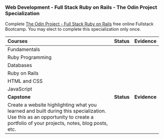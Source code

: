 ### Web Development - Full Stack Ruby on Rails - The Odin Project Specialization

Complete [The Odin Project - Full Stack Ruby on Rails](https://www.theodinproject.com/tracks/full-stack-ruby-on-rails) free online Fullstack Bootcamp. You may elect to complete this specialization only once.

| Courses                                                                                                                                                                         |   Status   |   Evidence   |
| :------------------------------------------------------------------------------------------------------------------------------------------------------------------------------ | :--------: | :----------: |
| Fundamentals                                                                                                                                                             |            |              |
| Ruby Programming                                                                                                                                                                |            |              |
| Databases                                                                                                                                                                       |            |              |
| Ruby on Rails                                                                                                                                                                   |            |              |
| HTML and CSS                                                                                                                                                                    |            |              |
| JavaScript                                                                                                                                                                      |            |              |
| **Capstone**                                                                                                                                                                    | **Status** | **Evidence** |
| Create a website highlighting what you learned and built during this specialization. Use this as an opportunity to create a portfolio of your projects, notes, blog posts, etc. |            |              |
